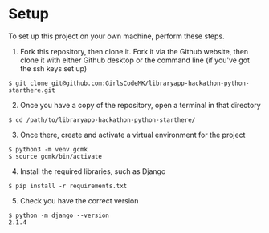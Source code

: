 # Setup
To set up this project on your own machine, perform these steps.

1. Fork this repository, then clone it. Fork it via the Github website, then clone it with either Github desktop or the command line (if you've got the ssh keys set up)
```
$ git clone git@github.com:GirlsCodeMK/libraryapp-hackathon-python-starthere.git
```
2. Once you have a copy of the repository, open a terminal in that directory
```    
$ cd /path/to/libraryapp-hackathon-python-starthere/
```
3. Once there, create and activate a virtual environment for the project    
```    
$ python3 -m venv gcmk
$ source gcmk/bin/activate
```
4. Install the required libraries, such as Django    
```    
$ pip install -r requirements.txt
```
5. Check you have the correct version
```    
$ python -m django --version
2.1.4
```

